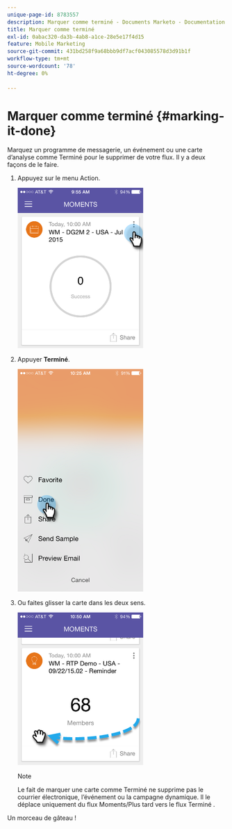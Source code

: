 ```yaml
---
unique-page-id: 8783557
description: Marquer comme terminé - Documents Marketo - Documentation du produit
title: Marquer comme terminé
exl-id: 0abac320-da3b-4ab8-a1ce-28e5e17f4d15
feature: Mobile Marketing
source-git-commit: 431bd258f9a68bbb9df7acf043085578d3d91b1f
workflow-type: tm+mt
source-wordcount: '78'
ht-degree: 0%

---
```


# Marquer comme terminé {#marking-it-done}

Marquez un programme de messagerie, un événement ou une carte d’analyse comme Terminé pour le supprimer de votre flux. Il y a deux façons de le faire.

1. Appuyez sur le menu Action.

   ![](assets/image2015-7-14-17-3a32-3a35.png)

1. Appuyer **Terminé**.

   ![](assets/image2015-7-14-17-3a36-3a31.png)

1. Ou faites glisser la carte dans les deux sens.

   ![](assets/image2015-9-25-9-3a46-3a6.png)

   >[!NOTE]
   >
   >Le fait de marquer une carte comme Terminé ne supprime pas le courrier électronique, l’événement ou la campagne dynamique. Il le déplace uniquement du flux Moments/Plus tard vers le flux Terminé .

Un morceau de gâteau !
